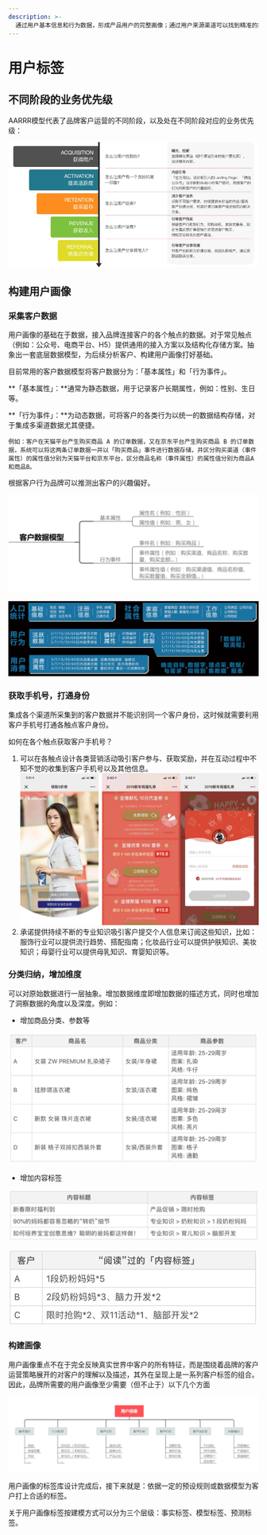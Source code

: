 ```yaml
---
description: >-
  通过用户基本信息和行为数据，形成产品用户的完整画像；通过用户来源渠道可以找到精准的投放渠道；通过人群的聚散分布范围，可以快速圈定异业合作伙伴，对获客有实际的指导意义，找到更多类似画像的外部用户
---
```


# 用户标签

## 不同阶段的业务优先级

AARRR模型代表了品牌客户运营的不同阶段，以及处在不同阶段对应的业务优先级：

![](../.gitbook/assets/image%20%2828%29.png)

## 构建用户画像

### 采集客户数据

用户画像的基础在于数据，接入品牌连接客户的各个触点的数据。对于常见触点（例如：公众号、电商平台、H5）提供通用的接入方案以及结构化存储方案。抽象出一套底层数据模型，为后续分析客户、构建用户画像打好基础。

目前常用的客户数据模型将客户数据分为：「基本属性」和「行为事件」。

**「基本属性」：**通常为静态数据，用于记录客户长期属性，例如：性别、生日等。

**「行为事件」：**为动态数据，可将客户的各类行为以统一的数据结构存储，对于集成多渠道数据尤其便捷。

`例如：客户在天猫平台产生购买商品 A 的订单数据，又在京东平台产生购买商品 B 的订单数据，系统可以将这两条订单数据一并以「购买商品」事件进行数据存储，并区分购买渠道（事件属性）的属性值分别为天猫平台和京东平台，区分商品名称（事件属性）的属性值分别为商品A和商品B。`

根据客户行为品牌可以推测出客户的兴趣偏好。

![](../.gitbook/assets/image%20%283%29.png)

![&#x8FD0;&#x8425;&#x7814;&#x7A76;&#x793E; &#x300A;&#x8FD0;&#x8425;&#x6280;&#x80FD;&#x5730;&#x56FE;2.0&#x300B;](../.gitbook/assets/image%20%2832%29.png)

### 获取手机号，打通身份

集成各个渠道所采集到的客户数据并不能识别同一个客户身份，这时候就需要利用客户手机号打通各触点客户身份。

如何在各个触点获取客户手机号？

1. 可以在各触点设计各类营销活动吸引客户参与、获取奖励，并在互动过程中不知不觉的收集到客户手机号以及其他信息。 ![](../.gitbook/assets/image%20%282%29.png) 
2. 承诺提供持续不断的专业知识吸引客户提交个人信息来订阅这些知识，比如：服饰行业可以提供流行趋势、搭配指南；化妆品行业可以提供护肤知识、美妆知识；母婴行业可以提供母乳知识、育婴知识等。

### 分类归纳，增加维度

可以对原始数据进行一层抽象。增加数据维度即增加数据的描述方式，同时也增加了洞察数据的角度以及深度。例如：

* 增加商品分类、参数等

![](../.gitbook/assets/image%20%286%29.png)

* 增加内容标签

![](../.gitbook/assets/image%20%2824%29.png)

![](../.gitbook/assets/image%20%288%29.png)

### 构建画像

用户画像重点不在于完全反映真实世界中客户的所有特征，而是围绕着品牌的客户运营策略展开的对客户的理解以及描述，其外在呈现上是一系列客户标签的组合。因此，品牌所需要的用户画像至少需要（但不止于）以下几个方面

![](../.gitbook/assets/image%20%2810%29.png)

用户画像的标签库设计完成后，接下来就是：依据一定的预设规则或数据模型为客户打上合适的标签。

关于用户画像标签按建模方式可以分为三个层级：事实标签、模型标签、预测标签。



